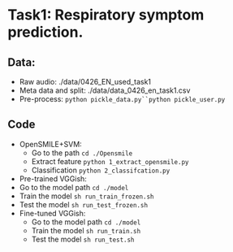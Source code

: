 # Task1: Respiratory symptom prediction.

## Data:  

- Raw audio: ./data/0426_EN_used_task1
- Meta data and split: ./data/data_0426_en_task1.csv
- Pre-process: `python pickle_data.py``python pickle_user.py`

## Code

- OpenSMILE+SVM: 
  -   Go to the path `cd ./Opensmile`
  -   Extract feature `python 1_extract_opensmile.py`
  -   Classification `python 2_classifcation.py`
- Pre-trained VGGish: 
- Go to the model path `cd ./model`
- Train the model `sh run_train_frozen.sh` 
- Test the model `sh run_test_frozen.sh` 
- Fine-tuned VGGish: 
  - Go to the model path `cd ./model`
  - Train the model `sh run_train.sh` 
  - Test the model `sh run_test.sh` 
